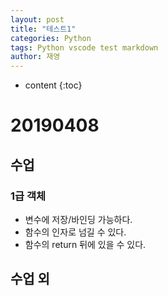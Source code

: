 ```yaml
---
layout: post
title: "테스트1"
categories: Python
tags: Python vscode test markdown
author: 재영
---
```


* content
{:toc}

# 20190408

## 수업

### 1급 객체

- 변수에 저장/바인딩 가능하다.
- 함수의 인자로 넘길 수 있다.
- 함수의 return 뒤에 있을 수 있다.





## 수업 외

